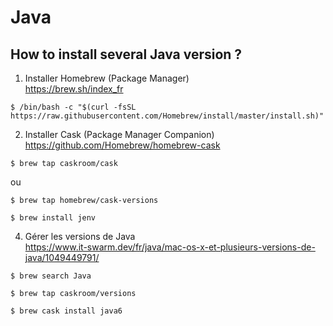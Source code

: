 Java
==

How to install several Java version ?
-

1. Installer Homebrew (Package Manager)   
https://brew.sh/index_fr
<pre><code>$ /bin/bash -c "$(curl -fsSL https://raw.githubusercontent.com/Homebrew/install/master/install.sh)"</code></pre>

2. Installer Cask (Package Manager Companion)   
https://github.com/Homebrew/homebrew-cask
<pre><code>$ brew tap caskroom/cask</code></pre>
ou
<pre><code>$ brew tap homebrew/cask-versions</code></pre

3. Installer jenv   
https://www.jenv.be/
<pre><code>$ brew install jenv</code></pre>

4. Gérer les versions de Java   
https://www.it-swarm.dev/fr/java/mac-os-x-et-plusieurs-versions-de-java/1049449791/
<pre><code>$ brew search Java</code></pre>
<pre><code>$ brew tap caskroom/versions</code></pre>
<pre><code>$ brew cask install java6</code></pre>
